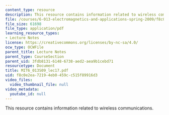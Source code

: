 ```yaml
---
content_type: resource
description: This resource contains information related to wireless communications.
file: /courses/6-013-electromagnetics-and-applications-spring-2009/f8c0e2ea72194eb0459cc515f89916d3_MIT6_013S09_lec17.pdf
file_size: 61698
file_type: application/pdf
learning_resource_types:
- Lecture Notes
license: https://creativecommons.org/licenses/by-nc-sa/4.0/
ocw_type: OCWFile
parent_title: Lecture Notes
parent_type: CourseSection
parent_uid: 3fdb8131-6148-6738-aed2-aea9b1cebd71
resourcetype: Document
title: MIT6_013S09_lec17.pdf
uid: f8c0e2ea-7219-4eb0-459c-c515f89916d3
video_files:
  video_thumbnail_file: null
video_metadata:
  youtube_id: null
---
```

This resource contains information related to wireless communications.